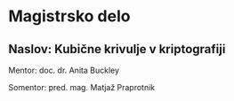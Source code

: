 # Magistrsko delo
## Naslov: Kubične krivulje v kriptografiji
Mentor: doc. dr. Anita Buckley

Somentor: pred. mag. Matjaž Praprotnik
